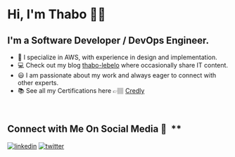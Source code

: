 # Hi, I'm Thabo 👋🏽

## **I'm a Software Developer / DevOps Engineer.**
- 🚀  I specialize in AWS, with experience in design and implementation.
- 💻  Check out my blog [thabo-lebelo](https://www.thabo-lebelo.com/) where occasionally share IT content.
- 😃  I am passionate about my work and always eager to connect with other experts.
- 📚  See all my Certifications here 👉🏽 [Credly](https://www.credly.com/users/thabo-lebelo)

<br>

## **Connect with Me On Social Media** 📱 &nbsp;**

<a href="https://www.linkedin.com/in/thabolebelo/"><img src="https://img.icons8.com/color/96/000000/linkedin.png" alt="linkedin"/></a>
<a href="https://twitter.com/tl_lebelo" target="_blank"><img src="https://img.icons8.com/color/96/000000/twitter.png" alt="twitter"/></a>

<br>
